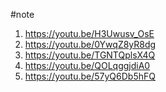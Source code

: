 #note 

1) https://youtu.be/H3Uwusv_OsE
2) https://youtu.be/0YwqZ8yR8dg
3) https://youtu.be/TGNTQplsX4Q
4) https://youtu.be/QOLqggjdiA0
5) https://youtu.be/57yQ6Db5hFQ
